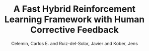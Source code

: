 ---
collection: journal
permalink: /publications/Celemin2019Auro
pubtype: journal 
title: "A Fast Hybrid Reinforcement Learning Framework with Human Corrective Feedback" 
author: "Celemin, Carlos E. and Ruiz-del-Solar, Javier and Kober, Jens" 
year: 2019
avenue: Autonomous Robots 
url:  
pages: 1173--1186 
code:  
video: https://youtu.be/VIJiK7Rhe4o 
abstract: 
---